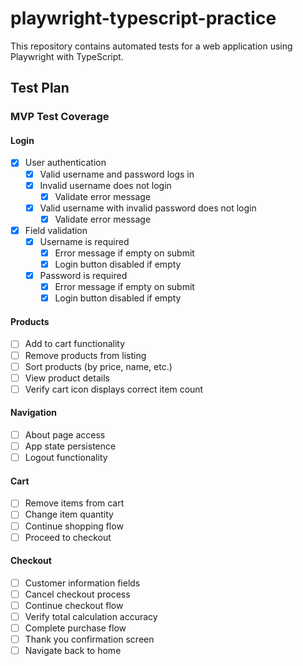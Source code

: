# playwright-typescript-practice

This repository contains automated tests for a web application using Playwright with TypeScript.

## Test Plan

### MVP Test Coverage

#### Login
- [x] User authentication
    - [x] Valid username and password logs in
    - [x] Invalid username does not login
        - [x] Validate error message
    - [x] Valid username with invalid password does not login
        - [x] Validate error message
- [x] Field validation
    - [x] Username is required
        - [x] Error message if empty on submit
        - [x] Login button disabled if empty
    - [x] Password is required
        - [x] Error message if empty on submit
        - [x] Login button disabled if empty

#### Products
- [ ] Add to cart functionality
- [ ] Remove products from listing
- [ ] Sort products (by price, name, etc.)
- [ ] View product details
- [ ] Verify cart icon displays correct item count

#### Navigation
- [ ] About page access
- [ ] App state persistence
- [ ] Logout functionality

#### Cart
- [ ] Remove items from cart
- [ ] Change item quantity
- [ ] Continue shopping flow
- [ ] Proceed to checkout

#### Checkout
- [ ] Customer information fields
- [ ] Cancel checkout process
- [ ] Continue checkout flow
- [ ] Verify total calculation accuracy
- [ ] Complete purchase flow
- [ ] Thank you confirmation screen
- [ ] Navigate back to home
